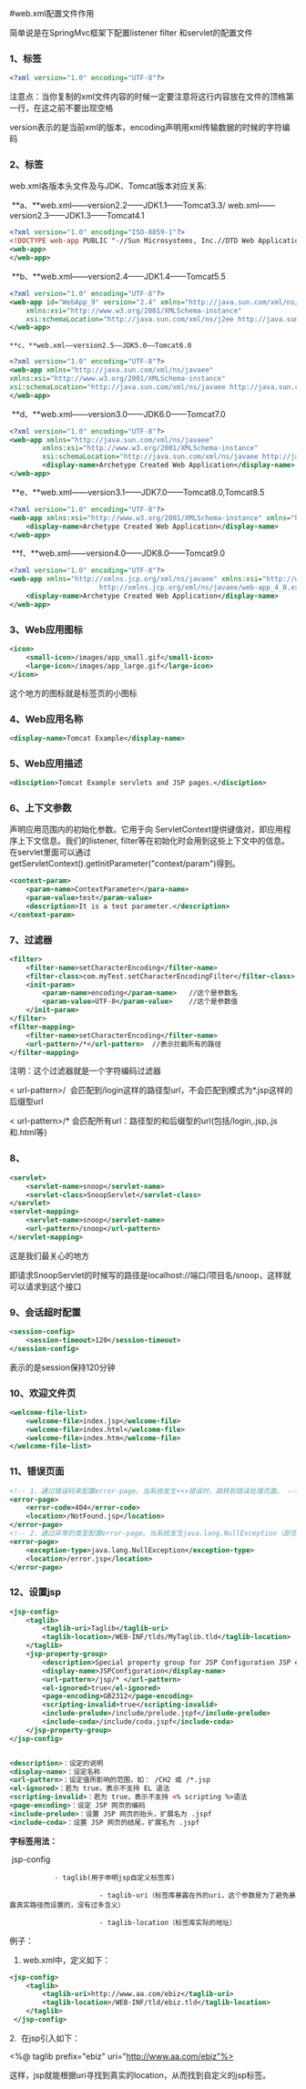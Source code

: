 #web.xml配置文件作用

简单说是在SpringMvc框架下配置listener filter 和servlet的配置文件

### 1、<xml>标签

```xml
<?xml version="1.0" encoding="UTF-8"?>
```

注意点：当你复制的xml文件内容的时候一定要注意将这行内容放在文件的顶格第一行，在这之前不要出现空格

version表示的是当前xml的版本，encoding声明用xml传输数据的时候的字符编码



### 2、<web-app>标签

web.xml各版本头文件及与JDK、Tomcat版本对应关系:

​	**a、**web.xml——version2.2——JDK1.1——Tomcat3.3/ web.xml——version2.3——JDK1.3——Tomcat4.1

```xml
<?xml version="1.0" encoding="ISO-8859-1"?>  
<!DOCTYPE web-app PUBLIC "-//Sun Microsystems, Inc.//DTD Web Application 2.3//EN" "http://java.sun.com/dtd/web-app_2_3.dtd">  
<web-app>  
</web-app>
```

​	**b、**web.xml——version2.4——JDK1.4——Tomcat5.5

```xml
<?xml version="1.0" encoding="UTF-8"?>  
<web-app id="WebApp_9" version="2.4" xmlns="http://java.sun.com/xml/ns/j2ee"   
    xmlns:xsi="http://www.w3.org/2001/XMLSchema-instance"  
    xsi:schemaLocation="http://java.sun.com/xml/ns/j2ee http://java.sun.com/xml/ns/j2ee/web-app_2_4.xsd">  
</web-app>
```

  	**c、**web.xml——version2.5——JDK5.0——Tomcat6.0

```xml
<?xml version="1.0" encoding="UTF-8"?>  
<web-app xmlns="http://java.sun.com/xml/ns/javaee"  
xmlns:xsi="http://www.w3.org/2001/XMLSchema-instance"  
xsi:schemaLocation="http://java.sun.com/xml/ns/javaee http://java.sun.com/xml/ns/javaee/web-app_2_5.xsd" version="2.5">  
</web-app>
```

​	**d、**web.xml——version3.0——JDK6.0——Tomcat7.0

```xml
<?xml version="1.0" encoding="UTF-8"?>  
<web-app xmlns="http://java.sun.com/xml/ns/javaee"  
        xmlns:xsi="http://www.w3.org/2001/XMLSchema-instance"  
        xsi:schemaLocation="http://java.sun.com/xml/ns/javaee http://java.sun.com/xml/ns/javaee/web-app_3_0.xsd" version="3.0">
        <display-name>Archetype Created Web Application</display-name>
</web-app>

```

​	**e、**web.xml——version3.1——JDK7.0——Tomcat8.0,Tomcat8.5

```xml
<?xml version="1.0" encoding="UTF-8"?>
<web-app xmlns:xsi="http://www.w3.org/2001/XMLSchema-instance" xmlns="http://xmlns.jcp.org/xml/ns/javaee" xsi:schemaLocation="http://xmlns.jcp.org/xml/ns/javaee http://xmlns.jcp.org/xml/ns/javaee/web-app_3_1.xsd" id="WebApp_ID" version="3.1">
	<display-name>Archetype Created Web Application</display-name>
</web-app>

```

​	**f、**web.xml——version4.0——JDK8.0——Tomcat9.0

```xml
<?xml version="1.0" encoding="UTF-8"?>
<web-app xmlns="http://xmlns.jcp.org/xml/ns/javaee" xmlns:xsi="http://www.w3.org/2001/XMLSchema-instance" xsi:schemaLocation="http://xmlns.jcp.org/xml/ns/javaee
                      http://xmlns.jcp.org/xml/ns/javaee/web-app_4_0.xsd" version="4.0">
    <display-name>Archetype Created Web Application</display-name>
</web-app>

```



### 3、**<icon>Web应用图标**

```xml
<icon>
    <small-icon>/images/app_small.gif</small-icon>
    <large-icon>/images/app_large.gif</large-icon>
</icon>	
```

这个地方的图标就是标签页的小图标



### 4、<display-name>Web应用名称

```xml
<display-name>Tomcat Example</display-name>
```



### 5、<disciption>Web应用描述

```xml
<disciption>Tomcat Example servlets and JSP pages.</disciption>
```



### 6、<context-param>上下文参数

声明应用范围内的初始化参数。它用于向 ServletContext提供键值对，即应用程序上下文信息。我们的listener, filter等在初始化时会用到这些上下文中的信息。在servlet里面可以通过getServletContext().getInitParameter("context/param")得到。

```xml
<context-param>
	<param-name>ContextParameter</para-name>
	<param-value>test</param-value>
	<description>It is a test parameter.</description>
</context-param>
```


### 7、<filter>过滤器

```xml
<filter>
    <filter-name>setCharacterEncoding</filter-name>
    <filter-class>com.myTest.setCharacterEncodingFilter</filter-class>  //拦截器所在类
    <init-param>
        <param-name>encoding</param-name>   //这个是参数名
        <param-value>UTF-8</param-value>	//这个是参数值
    </init-param>
</filter>
<filter-mapping>
    <filter-name>setCharacterEncoding</filter-name>  
    <url-pattern>/*</url-pattern>  //表示拦截所有的路径
</filter-mapping>

```

注明：这个过滤器就是一个字符编码过滤器

< url-pattern>/</url-pattern>  会匹配到/login这样的路径型url，不会匹配到模式为*.jsp这样的后缀型url

< url-pattern>/*</url-pattern> 会匹配所有url：路径型的和后缀型的url(包括/login,.jsp,.js和.html等)



### 8、<sevlet>

```xml
<servlet>
    <servlet-name>snoop</servlet-name>
    <servlet-class>SnoopServlet</servlet-class>
</servlet>
<servlet-mapping>
    <servlet-name>snoop</servlet-name>
    <url-pattern>/snoop</url-pattern>
</servlet-mapping>
```

这是我们最关心的地方

即请求SnoopServlet的时候写的路径是localhost://端口/项目名/snoop，这样就可以请求到这个接口



### 9、<session-config>会话超时配置

```xml
<session-config>
    <session-timeout>120</session-timeout>
</session-config>
```

表示的是session保持120分钟



### 10、<welcome-file-list>欢迎文件页

```xml
<welcome-file-list>
    <welcome-file>index.jsp</welcome-file>
    <welcome-file>index.html</welcome-file>
    <welcome-file>index.htm</welcome-file>
</welcome-file-list>
```



### 11、<error-page>错误页面

```xml
<!-- 1、通过错误码来配置error-page。当系统发生×××错误时，跳转到错误处理页面。 -->
<error-page>
    <error-code>404</error-code>
    <location>/NotFound.jsp</location>
</error-page>
<!-- 2、通过异常的类型配置error-page。当系统发生java.lang.NullException（即空指针异常）时，跳转到错误处理页面。 -->
<error-page>
    <exception-type>java.lang.NullException</exception-type>
    <location>/error.jsp</location>
</error-page>
```



### 12、<jsp-config>设置jsp

```xml
<jsp-config>
    <taglib>
        <taglib-uri>Taglib</taglib-uri>
        <taglib-location>/WEB-INF/tlds/MyTaglib.tld</taglib-location>
    </taglib>
    <jsp-property-group>
        <description>Special property group for JSP Configuration JSP example.</description>
        <display-name>JSPConfiguration</display-name>
        <url-pattern>/jsp/* </url-pattern>
        <el-ignored>true</el-ignored>
        <page-encoding>GB2312</page-encoding>
        <scripting-invalid>true</scripting-invalid>
        <include-prelude>/include/prelude.jspf</include-prelude>
        <include-coda>/include/coda.jspf</include-coda>
    </jsp-property-group>
</jsp-config>


<description>：设定的说明 
<display-name>：设定名称 
<url-pattern>：设定值所影响的范围，如： /CH2 或 /*.jsp
<el-ignored>：若为 true，表示不支持 EL 语法 
<scripting-invalid>：若为 true，表示不支持 <% scripting %>语法 
<page-encoding>：设定 JSP 网页的编码 
<include-prelude>：设置 JSP 网页的抬头，扩展名为 .jspf
<include-coda>：设置 JSP 网页的结尾，扩展名为 .jspf
```

**<taglib>字标签用法：**

​	jsp-config

               - taglib(用于申明jsp自定义标签库)

                          - taglib-uri（标签库暴露在外的uri，这个参数是为了避免暴露真实路径而设置的，没有过多含义）

                          - taglib-location（标签库实际的地址）



例子：

1. web.xml中，定义如下：

```xml
<jsp-config>
  	<taglib>
   		<taglib-uri>http://www.aa.com/ebiz</taglib-uri>
   		<taglib-location>/WEB-INF/tld/ebiz.tld</taglib-location>
  	</taglib>
 </jsp-config>

```

2.  在jsp引入如下：

<%@ taglib prefix="ebiz" uri="http://www.aa.com/ebiz"%>

这样，jsp就能根据uri寻找到真实的location，从而找到自定义的jsp标签。

